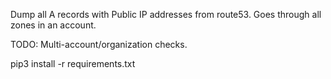 Dump all A records with Public IP addresses from route53.
Goes through all zones in an account. 

TODO: Multi-account/organization checks.

pip3 install -r requirements.txt
